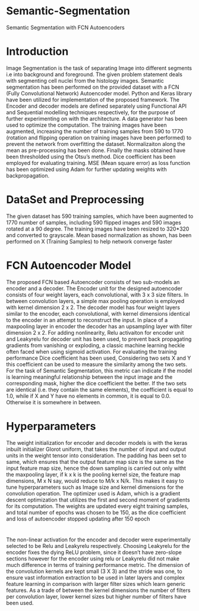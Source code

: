 # Semantic-Segmentation
Semantic Segmentation with FCN Autoencoders
# Introduction
Image Segmentation is the task of separating Image into different segments i.e into background and foreground. The given problem statement deals with segmenting cell nuclei from the histology images. Semantic segmentation has been performed on the provided dataset with a FCN (Fully Convolutional Network) Autoencoder model. Python and Keras library have been utilized for implementation of the proposed framework. The Encoder and decoder models are defined separately using Functional API and Sequential modelling techniques respectively, for the purpose of further experimenting on with the architecture. A data generator has been used to optimize the computation. The
training images have been augmented, increasing the number of training samples from 590 to 1770 (rotation and flipping operation on training images have been performed) to prevent the network from overfitting the dataset. Normalizaiton along the mean as pre-processing has been done. Finally the masks obtained have been thresholded using the Otsu’s method. Dice coefficient has been employed for evaluating training. MSE (Mean square error) as loss function has been optimized using Adam for further updating weights with backpropagation.
# DataSet and Preprocessing
The given dataset has 590 training samples, which have been augmented to 1770 number of samples, including 590 flipped images and 590 images rotated at a 90 degree. The training images have been resized to 320*320 and converted to grayscale. Mean based normalization as shown, has been performed on X (Training Samples) to help network converge faster
# FCN Autoencoder Model
The proposed FCN based Autoencoder consists of two sub-models an encoder and a decoder. The Encoder unit for the designed autoencoder consists of four weight layers, each convolutional, with 3 x 3 size filters. In between convolution layers, a simple max pooling operation is employed with kernel dimension 2 x 2. The decoder model has four weight layers similar to the encoder, each convolutional, with kernel dimensions identical to the encoder in an attempt to reconstruct the input. In place of a maxpooling layer in encoder the decoder has an upsampling layer with filter dimension 2 x 2. For adding nonlinearity, Relu activaiton for encoder unit and Leakyrelu for decoder unit has been used, to prevent back propagating gradients from vanishing or exploding, a classic machine learning heckle often faced when using sigmoid activation.
For evaluating the training performance Dice coefficient has been used, Considering two sets X and Y this coefficient can be used to measure the similarity among the two sets. For the task of Semantic Segmentation, this metric can indicate if the model is learning meaningful relationship between the input image and the corresponding mask, higher the dice coefficient the better. If the two sets are identical (i.e. they contain the same elements), the coefficient is equal to 1.0, while if X and Y have no elements in common, it is equal to 0.0. Otherwise it is somewhere in between.
# Hyperparameters
The weight initialization for encoder and decoder models is with the keras inbuilt initializer Glorot uniform, that takes the number of input and output units in the weight tensor into consideration. The padding has been set to same, which ensures that the output feature map size is the same as the input feature map size, hence the down sampling is carried out only witht the maxpooling layer, if k x k is the pooling kernel size, the feature map dimensions, M x N say, would reduce to M/k x N/k. This makes it easy to tune hyperparameters such as Image size and kernel dimensions for the convolution operation. The optimizer used is Adam, which is a gradient descent optimization that utilizes the first and second moment of gradients for its computation. The weights are updated every eight training samples, and total number of epochs was chosen to be 150, as the dice coefficient and loss of autoencoder stopped updating after 150 epoch
#
The non-linear activation for the encoder and decoder were experimentally selected to be Relu and Leakyrelu respectively. Choosing Leakyrelu for the encoder fixes the dying ReLU problem, since it doesn’t have zero-slope sections however for the encoder using relu or Leakyrelu did not make much difference in terms of training performance metric. The dimension of the convolution kernels are kept small (3 X 3) and the stride was one, to ensure vast information extraction to be used in later layers and complex feature learning in comparison with larger filter sizes which learn generic features. As a trade of between the kernel dimensions the number of filters per convolution layer, lower kernel sizes but higher number of filters have been used.
